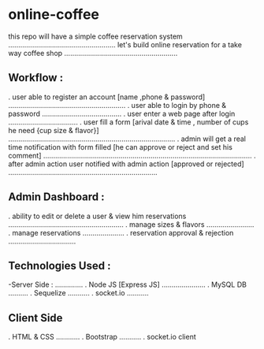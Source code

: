 # online-coffee
this repo will have a simple coffee reservation system
......................................................
let's build online reservation for a take way coffee shop
.........................................................

Workflow :
---------------
. user able to register an account [name ,phone & password]
...........................................................
. user able to login by phone & password
........................................
. user enter a web page after login
...................................
. user fill a form [arival date & time , number of cups he need {cup size & flavor}]
....................................................................................
. admin will get a real time notification with form filled [he can approve or reject and set his comment]
.........................................................................................................
. after admin action user notified with admin action [approved or rejected]
...........................................................................

Admin Dashboard :
---------------
. ability to edit or delete a user & view him reservations
..........................................................
. manage sizes & flavors
........................
. manage reservations
.....................
. reservation approval & rejection
..................................

Technologies Used :
------------------
-Server Side :
..............
. Node JS [Express JS]
......................
. MySQL DB
..........
. Sequelize
...........
. socket.io
...........

Client Side
------
. HTML & CSS
............
. Bootstrap
...........
. socket.io client
